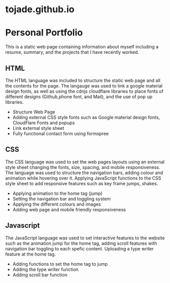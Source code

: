 # tojade.github.io
# Personal Portfolio

This is a static web page containing information about myself including a resume, summary, and the projects that I have recently worked. 

## HTML

The HTML language was included to structure the static web page and all the contents for the page. The langauge was used to link a google material design fonts, as well as using the cdnjs cloudflare libraries to place fonts of different designs (Github,phone font, and Mail), and the use of pop up libraries. 

- Structure Web Page
- Adding external CSS style fonts such as Google material design fonts, CloudFlare Fonts and popups
- Link external style sheet
- Fully functional contact form using formspree


## CSS

The CSS language was used to set the web pages layouts using an external style sheet changing the fonts, size, spacing, and mobile responsiveness. The language was used to structure the navigation bars, adding colour and animation while hovering over it. Applying JavaScript functions to the CSS style sheet to add responsive features such as key frame jumps, shakes.

- Applying animation to the home tag (jump)
- Setting the navigation bar and toggling system 
- Applying the different colours and images
- Adding web page and mobile friendly responsiveness

## Javascript

The JavaScript language was used to set interactive features to the website such as the animation jump for the home tag, adding scroll features with navigation bar toggling to each spefic content. Uploading a type writer feature at the home tag.

- Adding functions to set the home tag to jump
- Adding the type writer function
- Adding scroll bar function



